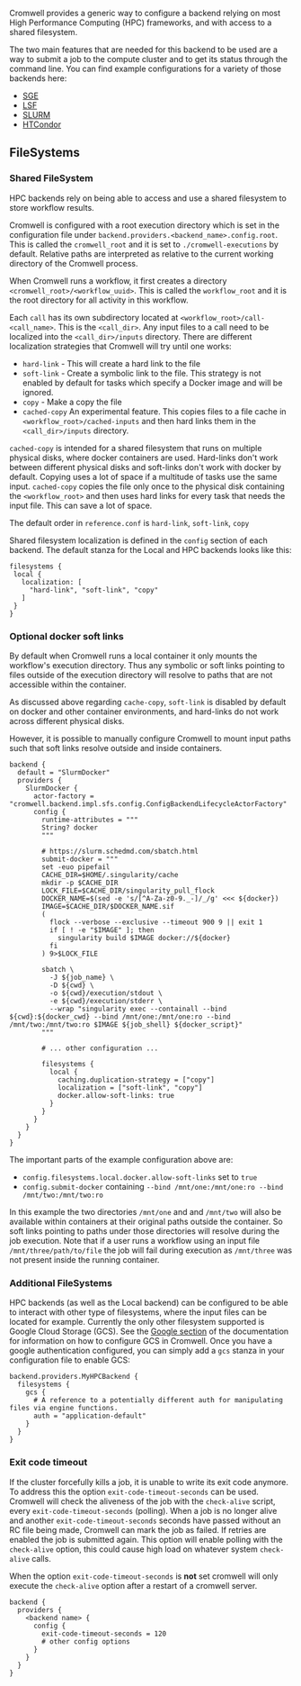 Cromwell provides a generic way to configure a backend relying on most High Performance Computing (HPC) frameworks, and with access to a shared filesystem.

The two main features that are needed for this backend to be used are a way to submit a job to the compute cluster and to get its status through the command line.
You can find example configurations for a variety of those backends here:

* [SGE](SGE)
* [LSF](LSF)
* [SLURM](SLURM)
* [HTCondor](HTcondor)

## FileSystems

### Shared FileSystem
HPC backends rely on being able to access and use a shared filesystem to store workflow results.

Cromwell is configured with a root execution directory which is set in the configuration file under `backend.providers.<backend_name>.config.root`.  This is called the `cromwell_root` and it is set to `./cromwell-executions` by default.  Relative paths are interpreted as relative to the current working directory of the Cromwell process.

When Cromwell runs a workflow, it first creates a directory `<cromwell_root>/<workflow_uuid>`.  This is called the `workflow_root` and it is the root directory for all activity in this workflow.

Each `call` has its own subdirectory located at `<workflow_root>/call-<call_name>`.  This is the `<call_dir>`.
Any input files to a call need to be localized into the `<call_dir>/inputs` directory. There are different localization strategies that Cromwell will try until one works:

* `hard-link` - This will create a hard link to the file
* `soft-link` - Create a symbolic link to the file. This strategy is not enabled by default for tasks which specify a 
  Docker image and will be ignored.
* `copy` - Make a copy the file
* `cached-copy` An experimental feature. This copies files to a file cache in 
`<workflow_root>/cached-inputs` and then hard links them in the `<call_dir>/inputs` directory. 

`cached-copy` is intended for a shared filesystem that runs on multiple physical disks, where docker containers are used. 
Hard-links don't work between different physical disks and soft-links don't work with docker by default. Copying uses a lot of
space if a multitude of tasks use the same input. `cached-copy` copies the file only once to the physical disk containing
the `<workflow_root>` and then uses hard links for every task that needs the input file. This can save a lot of space.

The default order in `reference.conf` is `hard-link`, `soft-link`, `copy`

Shared filesystem localization is defined in the `config` section of each backend. The default stanza for the Local and HPC backends looks like this:

```
filesystems {
 local {
   localization: [
	 "hard-link", "soft-link", "copy"
   ]
 }
}
```

### Optional docker soft links

By default when Cromwell runs a local container it only mounts the workflow's execution directory. Thus any symbolic or
soft links pointing to files outside of the execution directory will resolve to paths that are not accessible within the
container.

As discussed above regarding `cache-copy`, `soft-link` is disabled by default on docker and other container
environments, and hard-links do not work across different physical disks.

However, it is possible to manually configure Cromwell to mount input paths such that soft links resolve outside and
inside containers.

```hocon
backend {
  default = "SlurmDocker"
  providers {
    SlurmDocker {
      actor-factory = "cromwell.backend.impl.sfs.config.ConfigBackendLifecycleActorFactory"
      config {
        runtime-attributes = """
        String? docker
        """

        # https://slurm.schedmd.com/sbatch.html
        submit-docker = """
        set -euo pipefail
        CACHE_DIR=$HOME/.singularity/cache
        mkdir -p $CACHE_DIR
        LOCK_FILE=$CACHE_DIR/singularity_pull_flock
        DOCKER_NAME=$(sed -e 's/[^A-Za-z0-9._-]/_/g' <<< ${docker})
        IMAGE=$CACHE_DIR/$DOCKER_NAME.sif
        (
          flock --verbose --exclusive --timeout 900 9 || exit 1
          if [ ! -e "$IMAGE" ]; then
            singularity build $IMAGE docker://${docker}
          fi
        ) 9>$LOCK_FILE

        sbatch \
          -J ${job_name} \
          -D ${cwd} \
          -o ${cwd}/execution/stdout \
          -e ${cwd}/execution/stderr \
          --wrap "singularity exec --containall --bind ${cwd}:${docker_cwd} --bind /mnt/one:/mnt/one:ro --bind /mnt/two:/mnt/two:ro $IMAGE ${job_shell} ${docker_script}"
        """

        # ... other configuration ...

        filesystems {
          local {
            caching.duplication-strategy = ["copy"]
            localization = ["soft-link", "copy"]
            docker.allow-soft-links: true
          }
        }
      }
    }
  }
}
```

The important parts of the example configuration above are:
* `config.filesystems.local.docker.allow-soft-links` set to `true`
* `config.submit-docker` containing `--bind /mnt/one:/mnt/one:ro --bind /mnt/two:/mnt/two:ro`

In this example the two directories `/mnt/one` and and `/mnt/two` will also be available within containers at their
original paths outside the container. So soft links pointing to paths under those directories will resolve during the
job execution. Note that if a user runs a workflow using an input file `/mnt/three/path/to/file` the job will fail
during execution as `/mnt/three` was not present inside the running container.

### Additional FileSystems

HPC backends (as well as the Local backend) can be configured to be able to interact with other type of filesystems, where the input files can be located for example.
Currently the only other filesystem supported is Google Cloud Storage (GCS). See the [Google section](Google) of the documentation for information on how to configure GCS in Cromwell.
Once you have a google authentication configured, you can simply add a `gcs` stanza in your configuration file to enable GCS:

```
backend.providers.MyHPCBackend {
  filesystems {
    gcs {
      # A reference to a potentially different auth for manipulating files via engine functions.
      auth = "application-default"
    }
  }
}
```

### Exit code timeout

If the cluster forcefully kills a job, it is unable to write its exit code anymore.
To address this the option `exit-code-timeout-seconds` can be used.
Cromwell will check the aliveness of the job with the `check-alive` script, every `exit-code-timeout-seconds` (polling).
When a job is no longer alive and another `exit-code-timeout-seconds` seconds have passed without an RC file being made, Cromwell can mark the job as failed.
If retries are enabled the job is submitted again.
This option will enable polling with the `check-alive` option, this could cause high load on whatever system `check-alive` calls.

When the option `exit-code-timeout-seconds` is **not** set cromwell will only execute the `check-alive` option after a restart of a cromwell server.

```
backend {
  providers {
    <backend name> {
      config {
        exit-code-timeout-seconds = 120
        # other config options
      }
    }
  }
}
```
